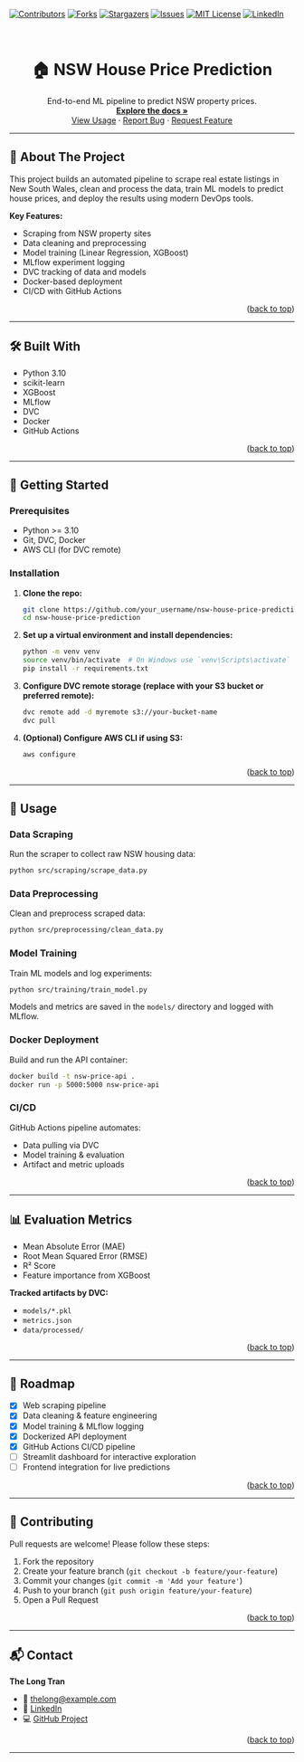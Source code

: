 <!-- Back to Top Anchor -->
<a id="readme-top"></a>

<!-- SHIELDS -->
[![Contributors][contributors-shield]][contributors-url]
[![Forks][forks-shield]][forks-url]
[![Stargazers][stars-shield]][stars-url]
[![Issues][issues-shield]][issues-url]
[![MIT License][license-shield]][license-url]
[![LinkedIn][linkedin-shield]][linkedin-url]

<!-- LOGO -->
<br />
<div align="center">
  <h1 align="center">🏠 NSW House Price Prediction</h1>
  <p align="center">
    End-to-end ML pipeline to predict NSW property prices.
    <br />
    <a href="#about-the-project"><strong>Explore the docs »</strong></a>
    <br />
    <a href="#usage">View Usage</a>
    ·
    <a href="https://github.com/your_username/nsw-house-price-prediction/issues">Report Bug</a>
    ·
    <a href="https://github.com/your_username/nsw-house-price-prediction/issues">Request Feature</a>
  </p>
</div>

---

## 📖 About The Project

This project builds an automated pipeline to scrape real estate listings in New South Wales, clean and process the data, train ML models to predict house prices, and deploy the results using modern DevOps tools.

**Key Features:**
- Scraping from NSW property sites
- Data cleaning and preprocessing
- Model training (Linear Regression, XGBoost)
- MLflow experiment logging
- DVC tracking of data and models
- Docker-based deployment
- CI/CD with GitHub Actions

<p align="right">(<a href="#readme-top">back to top</a>)</p>

---

## 🛠️ Built With

- Python 3.10
- scikit-learn
- XGBoost
- MLflow
- DVC
- Docker
- GitHub Actions

<p align="right">(<a href="#readme-top">back to top</a>)</p>

---

## 🚀 Getting Started

### Prerequisites

- Python >= 3.10
- Git, DVC, Docker
- AWS CLI (for DVC remote)

### Installation

1. **Clone the repo:**
   ```bash
   git clone https://github.com/your_username/nsw-house-price-prediction.git
   cd nsw-house-price-prediction
   ```

2. **Set up a virtual environment and install dependencies:**
   ```bash
   python -m venv venv
   source venv/bin/activate  # On Windows use `venv\Scripts\activate`
   pip install -r requirements.txt
   ```

3. **Configure DVC remote storage (replace with your S3 bucket or preferred remote):**
   ```bash
   dvc remote add -d myremote s3://your-bucket-name
   dvc pull
   ```

4. **(Optional) Configure AWS CLI if using S3:**
   ```bash
   aws configure
   ```

<p align="right">(<a href="#readme-top">back to top</a>)</p>

---

## 🧠 Usage

### Data Scraping
Run the scraper to collect raw NSW housing data:
```bash
python src/scraping/scrape_data.py
```

### Data Preprocessing
Clean and preprocess scraped data:
```bash
python src/preprocessing/clean_data.py
```

### Model Training
Train ML models and log experiments:
```bash
python src/training/train_model.py
```
Models and metrics are saved in the `models/` directory and logged with MLflow.

### Docker Deployment
Build and run the API container:
```bash
docker build -t nsw-price-api .
docker run -p 5000:5000 nsw-price-api
```

### CI/CD
GitHub Actions pipeline automates:
- Data pulling via DVC
- Model training & evaluation
- Artifact and metric uploads

<p align="right">(<a href="#readme-top">back to top</a>)</p>

---

## 📊 Evaluation Metrics

- Mean Absolute Error (MAE)
- Root Mean Squared Error (RMSE)
- R² Score
- Feature importance from XGBoost

**Tracked artifacts by DVC:**
- `models/*.pkl`
- `metrics.json`
- `data/processed/`

<p align="right">(<a href="#readme-top">back to top</a>)</p>

---

## 🔁 Roadmap

- [x] Web scraping pipeline
- [x] Data cleaning & feature engineering
- [x] Model training & MLflow logging
- [x] Dockerized API deployment
- [x] GitHub Actions CI/CD pipeline
- [ ] Streamlit dashboard for interactive exploration
- [ ] Frontend integration for live predictions

<p align="right">(<a href="#readme-top">back to top</a>)</p>

---

## 🤝 Contributing

Pull requests are welcome! Please follow these steps:

1. Fork the repository
2. Create your feature branch (`git checkout -b feature/your-feature`)
3. Commit your changes (`git commit -m 'Add your feature'`)
4. Push to your branch (`git push origin feature/your-feature`)
5. Open a Pull Request

<p align="right">(<a href="#readme-top">back to top</a>)</p>

---

## 📬 Contact

**The Long Tran**
- 📧 thelong@example.com
- 🔗 [LinkedIn](https://linkedin.com/in/your-profile)
- 💻 [GitHub Project](https://github.com/your_username/nsw-house-price-prediction)

<p align="right">(<a href="#readme-top">back to top</a>)</p>

---

<!-- MARKDOWN LINKS & IMAGES -->
[contributors-shield]: https://img.shields.io/github/contributors/your_username/nsw-house-price-prediction.svg?style=for-the-badge
[contributors-url]: https://github.com/your_username/nsw-house-price-prediction/graphs/contributors
[forks-shield]: https://img.shields.io/github/forks/your_username/nsw-house-price-prediction.svg?style=for-the-badge
[forks-url]: https://github.com/your_username/nsw-house-price-prediction/network/members
[stars-shield]: https://img.shields.io/github/stars/your_username/nsw-house-price-prediction.svg?style=for-the-badge
[stars-url]: https://github.com/your_username/nsw-house-price-prediction/stargazers
[issues-shield]: https://img.shields.io/github/issues/your_username/nsw-house-price-prediction.svg?style=for-the-badge
[issues-url]: https://github.com/your_username/nsw-house-price-prediction/issues
[license-shield]: https://img.shields.io/github/license/your_username/nsw-house-price-prediction.svg?style=for-the-badge
[license-url]: https://github.com/your_username/nsw-house-price-prediction/blob/master/LICENSE.txt
[linkedin-shield]: https://img.shields.io/badge/-LinkedIn-black.svg?style=for-the-badge&logo=linkedin&colorB=555
[linkedin-url]: https://linkedin.com/in/your-profile
